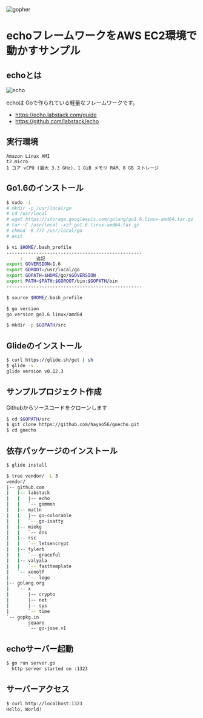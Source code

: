 ![gopher](http://golang-jp.org/doc/gopher/talks.png)

# echoフレームワークをAWS EC2環境で動かすサンプル


## echoとは

![echo](https://echo.labstack.com/images/logo.png)

echoは Goで作られている軽量なフレームワークです。

- https://echo.labstack.com/guide
- https://github.com/labstack/echo


## 実行環境

```
Amazon Linux AMI
t2.micro
1 コア vCPU (最大 3.3 GHz)、1 GiB メモリ RAM、8 GB ストレージ
```

## Go1.6のインストール

```bash
$ sudo -i
# mkdir -p /usr/local/go
# cd /usr/local
# wget https://storage.googleapis.com/golang/go1.6.linux-amd64.tar.gz
# tar -C /usr/local -xzf go1.6.linux-amd64.tar.gz
# chmod -R 777 /usr/local/go
# exit
```

```bash
$ vi $HOME/.bash_profile
--------------------------------------------------
     :     追記
export GOVERSION=1.6
export GOROOT=/usr/local/go
export GOPATH=$HOME/go/$GOVERSION
export PATH=$PATH:$GOROOT/bin:$GOPATH/bin
--------------------------------------------------
```

```bash
$ source $HOME/.bash_profile
```

```bash
$ go version
go version go1.6 linux/amd64
```

```bash
$ mkdir -p $GOPATH/src
```

## Glideのインストール

```bash
$ curl https://glide.sh/get | sh
$ glide -v
glide version v0.12.3
```

## サンプルプロジェクト作成

Githubからソースコードをクローンします

```bash
$ cd $GOPATH/src
$ git clone https://github.com/hayao56/goecho.git
$ cd goecho
```

## 依存パッケージのインストール

```bash
$ glide install
```

```bash
$ tree vendor/ -L 3
vendor/
|-- github.com
|   |-- labstack
|   |   |-- echo
|   |   `-- gommon
|   |-- mattn
|   |   |-- go-colorable
|   |   `-- go-isatty
|   |-- miekg
|   |   `-- dns
|   |-- rsc
|   |   `-- letsencrypt
|   |-- tylerb
|   |   `-- graceful
|   |-- valyala
|   |   `-- fasttemplate
|   `-- xenolf
|       `-- lego
|-- golang.org
|   `-- x
|       |-- crypto
|       |-- net
|       |-- sys
|       `-- time
`-- gopkg.in
    `-- square
        `-- go-jose.v1
```


## echoサーバー起動

```bash
$ go run server.go
  http server started on :1323
```

## サーバーアクセス

```bash
$ curl http://localhost:1323
Hello, World!

```

